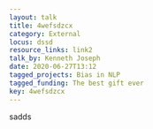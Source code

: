 ```yaml
---
layout: talk
title: 4wefsdzcx
category: External
locus: dssd
resource_links: link2
talk_by: Kenneth Joseph
date: 2020-06-27T13:12
tagged_projects: Bias in NLP
tagged_funding: The best gift ever
key: 4wefsdzcx
---
```


<p>sadds</p>
